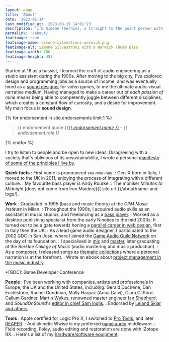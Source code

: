 ```yaml
---
layout: page
title: 'About'
date: '2022-01-14'
last_modified_at: '2023-08-19 14:01:23'
description: 'I’m Simone (he/him), a straight to the point person with a major interest in sound design, music, and programming.'
permalink: '/about/'
featimage: true
featimage-name: simone-silvestroni-warwick.png
featimage-alt: Simone Silvestroni with a Warwick Thumb Bass
featimage-width: 780
featimage-height: 455
---
```

Started at 16 as a bassist, I learned the craft of audio engineering as a studio assistant during the 1990s. After moving to the big city, I've explored design and programming jobs as a source of income, and was eventually hired as a [sound designer](/blog/tag/sound-design/) for video games, to me the ultimate audio-visual narrative medium. Having managed to make a career out of _each passion of mine_ means being able to competently juggle between different disciplines, which creates a constant flow of curiosity, and a desire for improvement. My main focus is **sound design**.

<aside>
  {% for endorsement in site.endorsements limit:1 %}
  <blockquote>
    <p>{{ endorsement.quote }}<cite><a href="{{ endorsement.url }}">{{ endorsement.name }}</a> &ndash; {{ endorsement.role }}</cite></p>
  </blockquote>
  {% endfor %}
</aside>

I try to listen to people and be open to new ideas. Disagreeing with a society that's oblivious of its unsustainability, I wrote a personal [manifesto of some of the principles I live by](/personal-manifesto/).

**Quick facts**
: First name is pronounced `see-mow-nay`.
: Gen-X born in Italy, I moved to the UK in 2011, enjoying the process of integrating with a different culture.
: My favourite bass player is Andy Rourke.
: The moniker _Minutes to Midnight_ [does not come from Iron Maiden]({{ site.url }}/about/name-and-logo/).

**Work**
: Graduated in 1995 (bass and music theory) at the _CPM Music Institute_ in Milan.
: Throughout the 1990s, I acquired audio skills as an assistant in music studios, and freelancing as a [bass player](/blog/tag/bass/).
: Worked as a desktop publishing specialist from the early Nineties to the mid 2000s. It turned out to be a gate towards honing a [parallel career in web design](https://simonesilvestroni.com), first in Italy then the UK.
: As a lead game audio designer, I participated to the 2002 GDC in San Jose, where I joined the [Game Audio Guild Network](/work/sound-design/ruff-trigger-playstation2-game/#game-developer-conference-and-gang) on the day of its foundation.
: I specialised in [mix](/blog/tag/mix/) and [master](/blog/tag/master/), later graduating at the _Berklee College of Music_ (audio mastering and music production).
: As a composer, I released songs as [thematic collections](/work/music/) where a personal narration is at the forefront.
: Wrote an ebook about [project management in the music industry](/blog/project-management/).

*[GDC]: Game Developer Conference

**People**
: I've been working with companies, artists and professionals in Europe, the UK and the United States, including: Gerald Duchene, Dan Ecclestone, Rachel Goodman, Mally Harpaz (Anna Calvi), Ciara Clifford, Callum Gardner, Martin Wykes, renowned master engineer [Ian Shepherd](https://productionadvice.co.uk/about/), and _SoundOnSound_'s [editor in chief Sam Inglis](https://www.soundonsound.com/author/sam-inglis).
: Endorsed&nbsp;by [Leland Sklar and others](/work/endorsements/).

**Tools**
: Apple certified for Logic Pro X, I switched to [Pro Tools](/blog/tag/pro-tools/), and later [REAPER](/blog/tag/reaper/).
: Audiokinetic Wwise is my preferred [game audio](/blog/tag/game-audio/) middleware.
: Field recording, Foley, audio editing and restoration are done with iZotope RX.
: Here's a list of my [hardware/software equipment](/uses/).